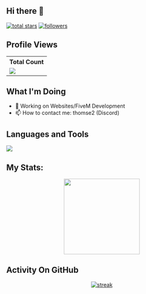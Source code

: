 ## Hi there 👋

<a href="https://github.com/TH0MSE2?tab=repositories&sort=stargazers">
   <img alt="total stars" title="Total stars on GitHub" src="https://custom-icon-badges.demolab.com/github/stars/TH0MSE2?color=B8B92B&style=for-the-badge&labelColor=959532&logo=star"/></a>
   <a href="https://github.com/TH0MSE2"><img alt="followers" title="Follow me on Github" src="https://img.shields.io/github/followers/TH0MSE2?color=236ad3&style=for-the-badge&logo=github&label=Follow"/></a>
 </p>
 
## Profile Views


  <table>
    <tr>
      <!-- <th>Profile Views</th> -->
      <th>Total Count</th>
    </tr>
    <tr>
      <!-- <td>
        <div align="center">
          <a href="https://github.com/TH0MSE2"><img src="https://github.com/TH0MSE2.png" alt="@TH0MSE2" width="52" /></a>
          <br />
          <a align="center" href="https://github.com/TH0MSE2"><b>TH0MSE2</b></a>
        </b>
      </td> -->
      <!-- Profile Views -->
      <td>
         <a href="https://github.com/TH0MSE2"> <img src="https://komarev.com/ghpvc/?username=TH0MSE2&style=for-the-badge&color=brightgreen"> </a>
      </td>
    </tr>
  </table>

## What I'm Doing

- 🔭 Working on Websites/FiveM Development
- 📫 How to contact me: thomse2 (Discord)

## Languages and Tools

<p align="left"> <a href="https://github.com/TH0MSE2"><img src="https://skillicons.dev/icons?i=vscode,cs,cpp,lua,mysql,html,css,js,nodejs,nextjs"> </a> </p>

## My Stats:
<p align="center">
<img height="200px" src="https://github-readme-stats.vercel.app/api?username=TH0MSE2&hide_border=true&show_icons=true&count_private=true&theme=gruvbox&bg_color=151515">
</p>

## Activity On GitHub

<p align="center">
  <a href="https://github.com/TH0MSE2">      
<img title="stats" alt="streak" src="https://github-readme-streak-stats.herokuapp.com/?user=TH0MSE2&theme=dark&hide_border=true&stroke=f53b3b"/>
</a> 
</p>